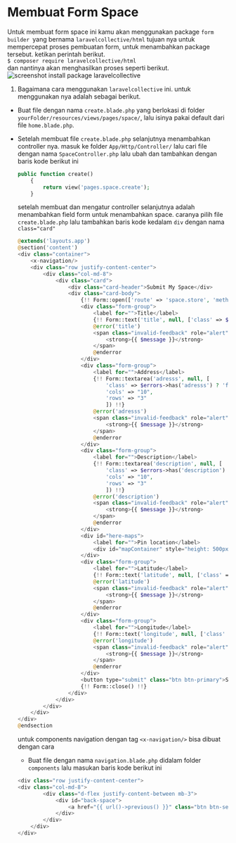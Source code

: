 # Membuat Form Space
Untuk membuat form space ini kamu akan menggunakan package `form builder `yang bernama `laravelcollective/html` tujuan nya untuk mempercepat proses pembuatan form, untuk menambahkan package tersebut. ketikan perintah berikut.  
`$ composer require laravelcollective/html`  
dan nantinya akan menghasilkan proses seperti berikut.  
![screenshot install package laravelcollective](https://link)  

1. Bagaimana cara menggunakan `laravelcollective` ini. untuk menggunakan nya adalah sebagai berikut.  
- Buat file dengan nama `create.blade.php` yang berlokasi di folder `yourFolder/resources/views/pages/space/`, lalu isinya pakai default dari file `home.blade.php`.
- Setelah membuat file `create.blade.php` selanjutnya menambahkan controller nya. masuk ke folder `App/Http/Controller/` lalu cari file dengan nama `SpaceController.php` lalu ubah dan tambahkan dengan baris kode berikut ini
    ```php
    public function create()
        {
            return view('pages.space.create');
        }
    ```  
    setelah membuat dan mengatur controller selanjutnya adalah menambahkan field form untuk menambahkan space. caranya pilih file `create.blade.php` lalu tambahkan baris kode kedalam `div` dengan nama `class="card"`  

    ```php
    @extends('layouts.app')
    @section('content')
    <div class="container">
        <x-navigation/>
        <div class="row justify-content-center">
            <div class="col-md-8">
                <div class="card">
                    <div class="card-header">Submit My Space</div>     
                    <div class="card-body">
                        {!! Form::open(['route' => 'space.store', 'method' => 'posts', 'files' => true]) !!}
                        <div class="form-group">
                            <label for="">Title</label>
                            {!! Form::text('title', null, ['class' => $errors->has('title') ? 'form-control is-valid' : 'form-control']) !!}
                            @error('title')
                            <span class="invalid-feedback" role="alert">
                                <strong>{{ $message }}</strong>
                            </span>
                            @enderror
                        </div>
                        <div class="form-group">
                            <label for="">Address</label>
                            {!! Form::textarea('adresss', null, [
                                'class' => $errors->has('adresss') ? 'form-control is-valid' : 'form-control',
                                'cols' => "10",
                                'rows' => "3"
                                ]) !!}
                            @error('adresss')
                            <span class="invalid-feedback" role="alert">
                                <strong>{{ $message }}</strong>
                            </span>
                            @enderror
                        </div>
                        <div class="form-group">
                            <label for="">Description</label>
                            {!! Form::textarea('description', null, [
                                'class' => $errors->has('description') ? 'form-control is-valid' : 'form-control',
                                'cols' => "10",
                                'rows' => "3"
                                ]) !!}
                            @error('description')
                            <span class="invalid-feedback" role="alert">
                                <strong>{{ $message }}</strong>
                            </span>
                            @enderror
                        </div>
                        <div id="here-maps">
                            <label for="">Pin location</label>
                            <div id="mapContainer" style="height: 500px"></div>
                        </div>
                        <div class="form-group">
                            <label for="">Latitude</label>
                            {!! Form::text('latitude', null, ['class' => $errors->has('latitude') ? 'form-control is-valid' : 'form-control']) !!}
                            @error('latitude')
                            <span class="invalid-feedback" role="alert">
                                <strong>{{ $message }}</strong>
                            </span>
                            @enderror
                        </div>
                        <div class="form-group">
                            <label for="">Longitude</label>
                            {!! Form::text('longitude', null, ['class' => $errors->has('longitude') ? 'form-control is-valid' : 'form-control']) !!}
                            @error('longitude')
                            <span class="invalid-feedback" role="alert">
                                <strong>{{ $message }}</strong>
                            </span>
                            @enderror
                        </div>
                        <button type="submit" class="btn btn-primary">Submit</button>
                        {!! Form::close() !!}
                    </div>
                </div>
            </div>
        </div>
    </div>
    @endsection
    ```  
    untuk components navigation dengan tag `<x-navigation/>` bisa dibuat dengan cara
    - Buat file dengan nama `navigation.blade.php` didalam folder `components` lalu masukan baris kode berikut ini
    ```php
    <div class="row justify-content-center">
    <div class="col-md-8">
            <div class="d-flex justify-content-between mb-3">
                <div id="back-space">
                    <a href="{{ url()->previous() }}" class="btn btn-secondary"><i class="fas fa-angle-left"></i> Back </a>
                </div>
            </div>
        </div>
    </div>
    ```
